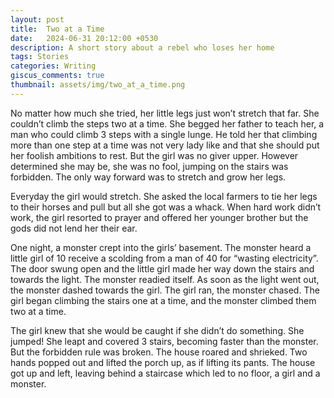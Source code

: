 ```yaml
---
layout: post
title:  Two at a Time
date:   2024-06-31 20:12:00 +0530
description: A short story about a rebel who loses her home
tags: Stories
categories: Writing
giscus_comments: true
thumbnail: assets/img/two_at_a_time.png
---
```


No matter how much she tried, her little legs just won’t stretch that far. She couldn’t climb the steps two at a time. She begged her father to teach her, a man who could climb 3 steps with a single lunge. He told her that climbing more than one step at a time was not very lady like and that she should put her foolish ambitions to rest. But the girl was no giver upper. However determined she may be, she was no fool, jumping on the stairs was forbidden. The only way forward was to stretch and grow her legs.

Everyday the girl would stretch. She asked the local farmers to tie her legs to their horses and pull but all she got was a whack. When hard work didn’t work, the girl resorted to prayer and offered her younger brother but the gods did not lend her their ear.

One night, a monster crept into the girls’ basement. The monster heard a little girl of 10 receive a scolding from a man of 40 for “wasting electricity”. The door swung open and the little girl made her way down the stairs and towards the light. The monster readied itself. As soon as the light went out, the monster dashed towards the girl. The girl ran, the monster chased. The girl began climbing the stairs one at a time, and the monster climbed them two at a time. 

The girl knew that she would be caught if she didn’t do something. She jumped! She leapt and covered 3 stairs, becoming faster than the monster. But the forbidden rule was broken. The house roared and shrieked. Two hands popped out and lifted the porch up, as if lifting its pants. The house got up and left, leaving behind a staircase which led to no floor, a girl and a monster.